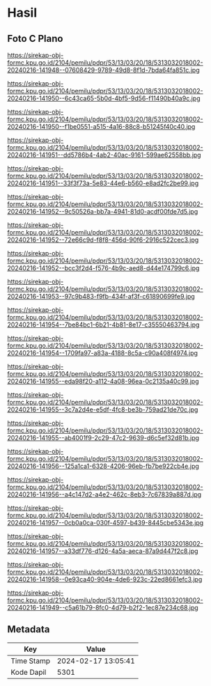 # Hasil

## Foto C Plano

https://sirekap-obj-formc.kpu.go.id/2104/pemilu/pdpr/53/13/03/20/18/5313032018002-20240216-141948--07608429-9789-49d8-8f1d-7bda64fa851c.jpg

https://sirekap-obj-formc.kpu.go.id/2104/pemilu/pdpr/53/13/03/20/18/5313032018002-20240216-141950--6c43ca65-5b0d-4bf5-9d56-f11490b40a9c.jpg

https://sirekap-obj-formc.kpu.go.id/2104/pemilu/pdpr/53/13/03/20/18/5313032018002-20240216-141950--f1be0551-a515-4a16-88c8-b51245f40c40.jpg

https://sirekap-obj-formc.kpu.go.id/2104/pemilu/pdpr/53/13/03/20/18/5313032018002-20240216-141951--dd5786b4-4ab2-40ac-9161-599ae62558bb.jpg

https://sirekap-obj-formc.kpu.go.id/2104/pemilu/pdpr/53/13/03/20/18/5313032018002-20240216-141951--33f3f73a-5e83-44e6-b560-e8ad2fc2be99.jpg

https://sirekap-obj-formc.kpu.go.id/2104/pemilu/pdpr/53/13/03/20/18/5313032018002-20240216-141952--9c50526a-bb7a-4941-81d0-acdf00fde7d5.jpg

https://sirekap-obj-formc.kpu.go.id/2104/pemilu/pdpr/53/13/03/20/18/5313032018002-20240216-141952--72e66c9d-f8f8-456d-90f6-2916c522cec3.jpg

https://sirekap-obj-formc.kpu.go.id/2104/pemilu/pdpr/53/13/03/20/18/5313032018002-20240216-141952--bcc3f2d4-f576-4b9c-aed8-d44e174799c6.jpg

https://sirekap-obj-formc.kpu.go.id/2104/pemilu/pdpr/53/13/03/20/18/5313032018002-20240216-141953--97c9b483-f9fb-434f-af3f-c61890699fe9.jpg

https://sirekap-obj-formc.kpu.go.id/2104/pemilu/pdpr/53/13/03/20/18/5313032018002-20240216-141954--7be84bc1-6b21-4b81-8e17-c35550463794.jpg

https://sirekap-obj-formc.kpu.go.id/2104/pemilu/pdpr/53/13/03/20/18/5313032018002-20240216-141954--1709fa97-a83a-4188-8c5a-c90a408f4974.jpg

https://sirekap-obj-formc.kpu.go.id/2104/pemilu/pdpr/53/13/03/20/18/5313032018002-20240216-141955--eda98f20-a112-4a08-96ea-0c2135a40c99.jpg

https://sirekap-obj-formc.kpu.go.id/2104/pemilu/pdpr/53/13/03/20/18/5313032018002-20240216-141955--3c7a2d4e-e5df-4fc8-be3b-759ad21de70c.jpg

https://sirekap-obj-formc.kpu.go.id/2104/pemilu/pdpr/53/13/03/20/18/5313032018002-20240216-141955--ab4001f9-2c29-47c2-9639-d6c5ef32d81b.jpg

https://sirekap-obj-formc.kpu.go.id/2104/pemilu/pdpr/53/13/03/20/18/5313032018002-20240216-141956--125a1ca1-6328-4206-96eb-fb7be922cb4e.jpg

https://sirekap-obj-formc.kpu.go.id/2104/pemilu/pdpr/53/13/03/20/18/5313032018002-20240216-141956--a4c147d2-a4e2-462c-8eb3-7c67839a887d.jpg

https://sirekap-obj-formc.kpu.go.id/2104/pemilu/pdpr/53/13/03/20/18/5313032018002-20240216-141957--0cb0a0ca-030f-4597-b439-8445cbe5343e.jpg

https://sirekap-obj-formc.kpu.go.id/2104/pemilu/pdpr/53/13/03/20/18/5313032018002-20240216-141957--a33df776-d126-4a5a-aeca-87a9d447f2c8.jpg

https://sirekap-obj-formc.kpu.go.id/2104/pemilu/pdpr/53/13/03/20/18/5313032018002-20240216-141958--0e93ca40-904e-4de6-923c-22ed8661efc3.jpg

https://sirekap-obj-formc.kpu.go.id/2104/pemilu/pdpr/53/13/03/20/18/5313032018002-20240216-141949--c5a61b79-8fc0-4d79-b2f2-1ec87e234c68.jpg


## Metadata

| Key        | Value               |
| ---------- | ------------------- |
| Time Stamp | 2024-02-17 13:05:41 |
| Kode Dapil | 5301                |



